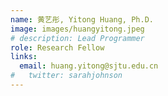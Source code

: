 ```yaml
---
name: 黄艺彤, Yitong Huang, Ph.D.
image: images/huangyitong.jpeg
# description: Lead Programmer
role: Research Fellow
links:
  email: huang.yitong@sjtu.edu.cn
#   twitter: sarahjohnson
---
```



